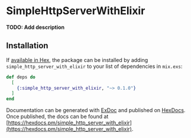 # SimpleHttpServerWithElixir

**TODO: Add description**

## Installation

If [available in Hex](https://hex.pm/docs/publish), the package can be installed
by adding `simple_http_server_with_elixir` to your list of dependencies in `mix.exs`:

```elixir
def deps do
  [
    {:simple_http_server_with_elixir, "~> 0.1.0"}
  ]
end
```

Documentation can be generated with [ExDoc](https://github.com/elixir-lang/ex_doc)
and published on [HexDocs](https://hexdocs.pm). Once published, the docs can
be found at [https://hexdocs.pm/simple_http_server_with_elixir](https://hexdocs.pm/simple_http_server_with_elixir).


